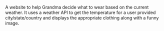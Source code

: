 A website to help Grandma decide what to wear based on the current weather. It uses a weather API to get the temperature for a user provided city/state/country and displays the appropriate clothing along with a funny image. 
